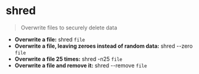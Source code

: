 # shred
> Overwrite files to securely delete data
- **Overwrite a file:**
shred `file`
- **Overwrite a file, leaving zeroes instead of random data:**
shred --zero `file`
- **Overwrite a file 25 times:**
shred -n25 `file`
- **Overwrite a file and remove it:**
shred --remove `file`
